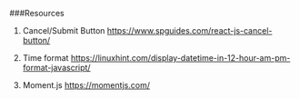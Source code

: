 
###Resources
1. Cancel/Submit Button
https://www.spguides.com/react-js-cancel-button/


2. Time format
 https://linuxhint.com/display-datetime-in-12-hour-am-pm-format-javascript/

 3. Moment.js
 https://momentjs.com/

 